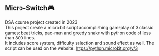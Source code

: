## Micro-Switch🎮
DSA course project created in 2023\
This project create a micro:bit script accomplishing gameplay of 3 classic games: beat tricks, pac-man and greedy snake with python code of less than 300 lines.\
It includes score system, difficulty selection and sound effect as well.
The script can be used on the website: https://python.microbit.org/v/3
